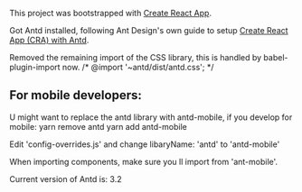 This project was bootstrapped with [Create React App](https://github.com/facebookincubator/create-react-app).

Got Antd installed, following Ant Design's own guide to setup [Create React App (CRA) with Antd](https://ant.design/docs/react/use-with-create-react-app).

Removed the remaining import of the CSS library, this is handled by babel-plugin-import now.
/* @import '~antd/dist/antd.css'; */

## For mobile developers:
U might want to replace the antd library with antd-mobile, if you develop for mobile:
yarn remove antd
yarn add antd-mobile

Edit 'config-overrides.js' and change libaryName: 'antd' to 'antd-mobile'

When importing components, make sure you ll import from 'ant-mobile'.

Current version of Antd is: 3.2



